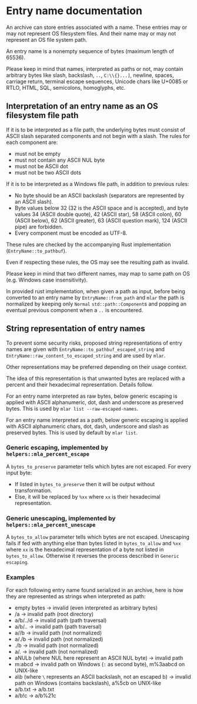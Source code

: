 Entry name documentation
=

An archive can store entries associated with a name. These entries may or may
not represent OS filesystem files. And their name may or may not represent an
OS file system path.

An entry name is a nonempty sequence of bytes (maximum length of 65536).

Please keep in mind that names, interpreted as paths or not, may contain
arbitrary bytes like slash, backslash, `..`, `C:\\{}...]`, newline, spaces,
carriage return, terminal escape sequences, Unicode chars like U+0085 or RTLO,
HTML, SQL, semicolons, homoglyphs, etc.

## Interpretation of an entry name as an OS filesystem file path

If it is to be interpreted as a file path, the underlying bytes must consist of
ASCII slash separated components and not begin with a slash.
The rules for each component are:
* must not be empty
* must not contain any ASCII NUL byte
* must not be ASCII dot
* must not be two ASCII dots

If it is to be interpreted as a Windows file path, in addition to previous rules:
* No byte should be an ASCII backslash (separators are represented by an ASCII slash).
* Byte values below 32 (32 is the ASCII space and is accepted), and byte values 34 (ASCII double quote), 42 (ASCII star), 58 (ASCII colon), 60 (ASCII below), 62 (ASCII greater), 63 (ASCII question mark), 124 (ASCII pipe) are forbidden.
* Every component must be encoded as UTF-8.

These rules are checked by the accompanying Rust implementation (`EntryName::to_pathbuf`).

Even if respecting these rules, the OS may see the resulting path as invalid.

Please keep in mind that two different names, may map to same path on OS
(e.g. Windows case insensitivity).

In provided rust implementation, when given a path as input, before being
converted to an entry name by `EntryName::from_path` and `mlar` the path is
normalized by keeping only `Normal` `std::path::Component`s and popping an
eventual previous component when a `..` is encountered.

## String representation of entry names

To prevent some security risks, proposed string representations of entry names
are given with `EntryName::to_pathbuf_escaped_string` and
`EntryName::raw_content_to_escaped_string` and are used by `mlar`.

Other representations may be preferred depending on their usage context.

The idea of this representation is that unwanted bytes are replaced with a
percent and their hexadecimal representation. Details follow.

For an entry name interpreted as raw bytes, below generic escaping is applied
with ASCII alphanumeric, dot, dash and underscore as preserved bytes. This is used by
`mlar list --raw-escaped-names`.

For an entry name interpreted as a path, below generic escaping is applied
with ASCII alphanumeric chars, dot, dash, underscore and slash as preserved bytes.
This is used by default by `mlar list`.

### Generic escaping, implemented by `helpers::mla_percent_escape`

A `bytes_to_preserve` parameter tells which bytes are not escaped.
For every input byte:
* If listed in `bytes_to_preserve` then it will be output without transformation.
* Else, it will be replaced by `%xx` where `xx` is their hexadecimal representation.

### Generic unescaping, implemented by `helpers::mla_percent_unescape`

A `bytes_to_allow` parameter tells which bytes are not escaped.
Unescaping fails if fed with anything else than bytes listed in
`bytes_to_allow` and `%xx` where `xx` is the hexadecimal representation of a
byte not listed in `bytes_to_allow`. Otherwise it reverses the process described
in `Generic escaping`.

### Examples

For each following entry name found serialized in an archive, here is how they are represented as strings when interpreted as path:
* empty bytes -> invalid (even interpreted as arbitrary bytes)
* /a -> invalid path (root directory)
* a/b/../d -> invalid path (path traversal)
* a/b/.. -> invalid path (path traversal)
* a//b -> invalid path (not normalized)
* a/./b -> invalid path (not normalized)
* ./b -> invalid path (not normalized)
* a/. -> invalid path (not normalized)
* aNULb (where NUL here represent an ASCII NUL byte) -> invalid path
* m:abcd -> invalid path on Windows (`:` as second byte), m%3aabcd on UNIX-like
* a\b (where `\` represents an ASCII backslash, not an escaped b) -> invalid path on Windows (contains backslash), a%5cb on UNIX-like
* a/b.txt -> a/b.txt
* a/b!c -> a/b%21c
